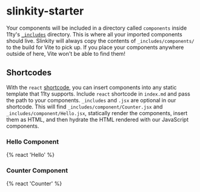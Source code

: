 # slinkity-starter

Your components will be included in a directory called `components` inside 11ty's [`_includes`](https://www.11ty.dev/docs/config/#directory-for-includes) directory. This is where all your imported components should live. Slinkity will always copy the contents of `_includes/components/` to the build for Vite to pick up. If you place your components anywhere outside of here, Vite won't be able to find them!

## Shortcodes

With the `react` [shortcode](https://www.11ty.dev/docs/shortcodes/), you can insert components into any static template that 11ty supports. Include `react` shortcode in `index.md` and pass the path to your components. `_includes` and `.jsx` are optional in our shortcode. This will find `_includes/component/Counter.jsx` and `_includes/component/Hello.jsx`, statically render the components, insert them as HTML, and then hydrate the HTML rendered with our JavaScript components.

### Hello Component

{% react 'Hello' %}

### Counter Component

{% react 'Counter' %}